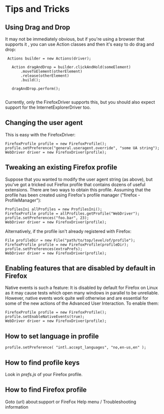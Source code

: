 # Tips and Tricks #

## Using Drag and Drop ##

It may not be immediately obvious, but if you're using a browser that supports it , you can use Action classes and then it's easy to do drag and drop:

```
 Actions builder = new Actions(driver);

   Action dragAndDrop = builder.clickAndHold(someElement)
       .moveToElement(otherElement)
       .release(otherElement)
       .build();

   dragAndDrop.perform();
   
```

Currently, only the FirefoxDriver supports this, but you should also expect support for the InternetExplorerDriver too.

## Changing the user agent ##

This is easy with the FirefoxDriver:

```
FirefoxProfile profile = new FirefoxProfile();
profile.setPreference("general.useragent.override", "some UA string");
WebDriver driver = new FirefoxDriver(profile);
```

## Tweaking an existing Firefox profile ##

Suppose that you wanted to modify the user agent string (as above), but you've got a tricked out Firefox profile that contains dozens of useful extensions. There are two ways to obtain this profile. Assuming that the profile has been created using Firefox's profile manager ("firefox -ProfileManager"):

```
ProfilesIni allProfiles = new ProfilesIni();
FirefoxProfile profile = allProfiles.getProfile("WebDriver");
profile.setPreferences("foo.bar", 23);
WebDriver driver = new FirefoxDriver(profile);
```

Alternatively, if the profile isn't already registered with Firefox:

```
File profileDir = new File("path/to/top/level/of/profile");
FirefoxProfile profile = new FirefoxProfile(profileDir);
profile.setPreferences(extraPrefs);
WebDriver driver = new FirefoxDriver(profile);
```

## Enabling features that are disabled by default in Firefox ##

Native events is such a feature: It is disabled by default for Firefox on Linux as it may cause tests which open many windows in parallel to be unreliable. However, native events work quite well otherwise and are essential for some of the new actions of the Advanced User Interaction. To enable them:

```
FirefoxProfile profile = new FirefoxProfile();
profile.setEnableNativeEvents(true);
WebDriver driver = new FirefoxDriver(profile);
```

## How to set language in profile ##
```
profile.setPreference( "intl.accept_languages", "no,en-us,en" ); 
```

## How to find profile keys ##
Look in _prefs.js_ of your Firefox profile.

## How to find Firefox profile ##
Goto (url) about:support or FireFox Help menu / Troubleshooting information